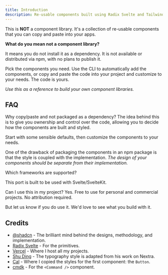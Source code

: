 ```yaml
---
title: Introduction
description: Re-usable components built using Radix Svelte and Tailwind CSS.
---
```


<script>
  import { Accordion, AccordionItem, AccordionTrigger, AccordionContent } from '$components/ui/accordion';
</script>

This is **NOT** a component library. It's a collection of re-usable components that you can copy and paste into your apps.

**What do you mean not a component library?**

It means you do not install it as a dependency. It is not available or distributed via npm, with no plans to publish it.

Pick the components you need. Use the CLI to automatically add the components, or copy and paste the code into your project and customize to your needs. The code is yours.

_Use this as a reference to build your own component libraries._

## FAQ

<Accordion type="multiple" collapsible>

<AccordionItem value="faq-1">
	<AccordionTrigger>
		Why copy/paste and not packaged as a dependency?
	</AccordionTrigger>
	<AccordionContent>
The idea behind this is to give you ownership and control over the code, allowing you to decide how the components are built and styled.

Start with some sensible defaults, then customize the components to your needs.

One of the drawback of packaging the components in an npm package is that the style is coupled with the implementation. _The design of your components should be separate from their implementation._

</AccordionContent>

</AccordionItem>

<AccordionItem value="faq-2">
<AccordionTrigger>
Which frameworks are supported?
</AccordionTrigger>
<AccordionContent>

This port is built to be used with Svelte/SvelteKit.

</AccordionContent>
</AccordionItem>

<AccordionItem value="faq-3">
	<AccordionTrigger>
	Can I use this in my project?
	</AccordionTrigger>
	<AccordionContent>
Yes. Free to use for personal and commercial projects. No attribution required.

But let us know if you do use it. We'd love to see what you build with it.

  </AccordionContent>

</AccordionItem>

</Accordion>

## Credits

- [@shadcn](https://twitter.com/shadcn) - The brilliant mind behind the designs, methodology, and implementation.
- [Radix Svelte](https://radix-svelte.com) - For the primitives.
- [Vercel](https://vercel.com) - Where I host all my projects.
- [Shu Ding](https://shud.in) - The typography style is adapted from his work on Nextra.
- [Cal](https://cal.com) - Where I copied the styles for the first component: the `Button`.
- [cmdk](https://cmdk.paco.me) - For the `<Command />` component.
